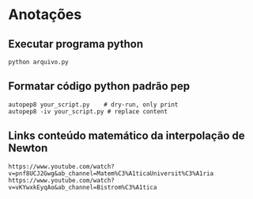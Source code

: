 # Anotações

## Executar programa python

```
python arquivo.py
```

## Formatar código python padrão pep

```
autopep8 your_script.py    # dry-run, only print
autopep8 -iv your_script.py # replace content
```

## Links conteúdo matemático da interpolação de Newton
```
https://www.youtube.com/watch?v=pnf8UCJ2Gwg&ab_channel=Matem%C3%A1ticaUniversit%C3%A1ria
https://www.youtube.com/watch?v=vKYwxkEyqAo&ab_channel=Bistrom%C3%A1tica
```
